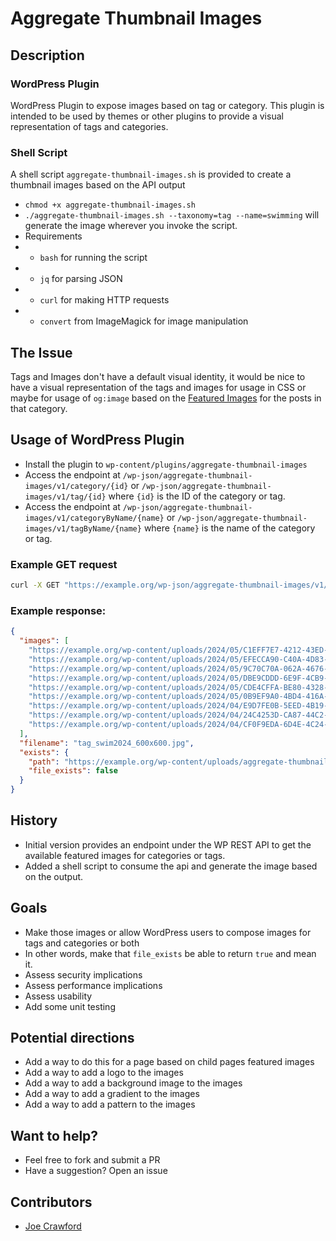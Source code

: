 # Aggregate Thumbnail Images

## Description

### WordPress Plugin

WordPress Plugin to expose images based on tag or category. This plugin is intended to be used by themes or other plugins to provide a visual representation of tags and categories.

### Shell Script

A shell script `aggregate-thumbnail-images.sh` is provided to create a thumbnail images based on the API output
- `chmod +x aggregate-thumbnail-images.sh`
- `./aggregate-thumbnail-images.sh --taxonomy=tag --name=swimming` will generate the image wherever you invoke the script.
- Requirements
- - `bash` for running the script
- - `jq` for parsing JSON
- - `curl` for making HTTP requests
- - `convert` from ImageMagick for image manipulation

## The Issue
Tags and Images don't have a default visual identity, it would be nice to have a visual representation of the tags and images for usage in CSS or maybe for usage of `og:image`  based on the [Featured Images](https://codex.wordpress.org/Post_Thumbnails) for the posts in that category.

## Usage of WordPress Plugin
- Install the plugin to `wp-content/plugins/aggregate-thumbnail-images`
- Access the endpoint at `/wp-json/aggregate-thumbnail-images/v1/category/{id}` or `/wp-json/aggregate-thumbnail-images/v1/tag/{id}` where `{id}` is the ID of the category or tag.
- Access the endpoint at `/wp-json/aggregate-thumbnail-images/v1/categoryByName/{name}` or `/wp-json/aggregate-thumbnail-images/v1/tagByName/{name}` where `{name}` is the name of the category or tag.

### Example GET request

```bash
curl -X GET "https://example.org/wp-json/aggregate-thumbnail-images/v1/tag/1" -H  "accept: application/json"
```


### Example response:
```json
{
  "images": [
    "https://example.org/wp-content/uploads/2024/05/C1EFF7E7-4212-43ED-A49C-89B816FB0137.jpeg",
    "https://example.org/wp-content/uploads/2024/05/EFECCA90-C40A-4D83-B197-64D7E1A36642.jpeg",
    "https://example.org/wp-content/uploads/2024/05/9C70C70A-062A-4676-9476-D88AF6C54643.jpg",
    "https://example.org/wp-content/uploads/2024/05/DBE9CDDD-6E9F-4CB9-832D-A79235CB1857-scaled.jpg",
    "https://example.org/wp-content/uploads/2024/05/CDE4CFFA-BE80-4328-BF85-5779D777EC8F.jpeg",
    "https://example.org/wp-content/uploads/2024/05/0B9EF9A0-4BD4-416A-ADD5-803B4BD7A77A.jpeg",
    "https://example.org/wp-content/uploads/2024/04/E9D7FE0B-5EED-4B19-91D1-09BBB57FBC6E-scaled.jpg",
    "https://example.org/wp-content/uploads/2024/04/24C4253D-CA87-44C2-B239-F609A080CAAD.jpeg",
    "https://example.org/wp-content/uploads/2024/04/CF0F9EDA-6D4E-4C24-A468-3076C71FF607-scaled.jpg"
  ],
  "filename": "tag_swim2024_600x600.jpg",
  "exists": {
    "path": "https://example.org/wp-content/uploads/aggregate-thumbnail-images/tag_swim2024_600x600.jpg",
    "file_exists": false
  }
}
```

## History
- Initial version provides an endpoint under the WP REST API to get the available featured images for categories or tags.
- Added a shell script to consume the api and generate the image based on the output.

## Goals
- Make those images or allow WordPress users to compose images for tags and categories or both
- In other words, make that `file_exists` be able to return `true` and mean it.
- Assess security implications
- Assess performance implications
- Assess usability
- Add some unit testing

## Potential directions
- Add a way to do this for a page based on child pages featured images
- Add a way to add a logo to the images
- Add a way to add a background image to the images
- Add a way to add a gradient to the images
- Add a way to add a pattern to the images

## Want to help?
- Feel free to fork and submit a PR
- Have a suggestion? Open an issue

## Contributors
- [Joe Crawford](https://artlung.com/)